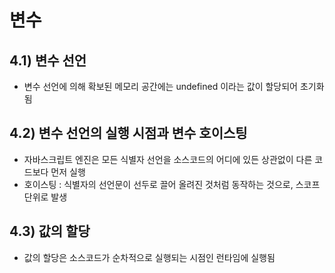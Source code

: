 # 변수

## 4.1) 변수 선언
- 변수 선언에 의해 확보된 메모리 공간에는 undefined 이라는 값이 할당되어 초기화 됨 

## 4.2) 변수 선언의 실행 시점과 변수 호이스팅
- 자바스크립트 엔진은 모든 식별자 선언을 소스코드의 어디에 있든 상관없이 다른 코드보다 먼저 실행
- 호이스팅 : 식별자의 선언문이 선두로 끌어 올려진 것처럼 동작하는 것으로, 스코프 단위로 발생

## 4.3) 값의 할당
- 값의 할당은 소스코드가 순차적으로 실행되는 시점인 런타임에 실행됨